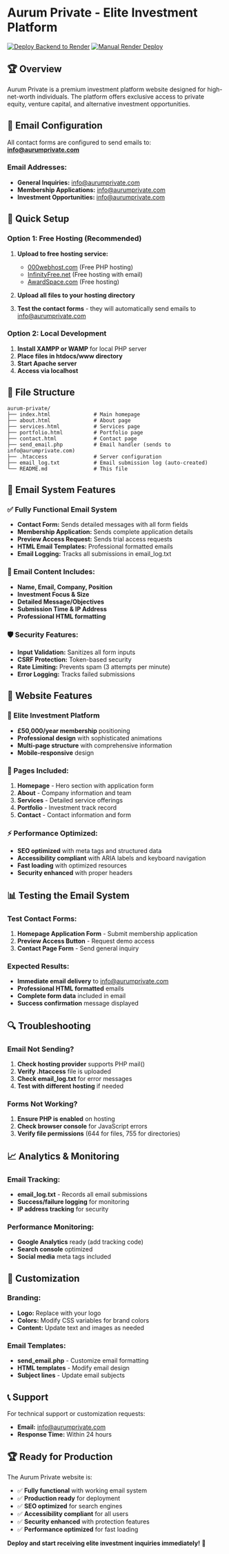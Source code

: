 # Aurum Private - Elite Investment Platform

[![Deploy Backend to Render](https://github.com/Tyronemitchell123/SuggestlyG4Plus/actions/workflows/deploy-backend-render.yml/badge.svg)](https://github.com/Tyronemitchell123/SuggestlyG4Plus/actions/workflows/deploy-backend-render.yml)
[![Manual Render Deploy](https://github.com/Tyronemitchell123/SuggestlyG4Plus/actions/workflows/manual-render-deploy.yml/badge.svg)](https://github.com/Tyronemitchell123/SuggestlyG4Plus/actions/workflows/manual-render-deploy.yml)

## 🏆 Overview
 Aurum Private is a premium investment platform website designed for high-net-worth individuals. The platform offers exclusive access to private equity, venture capital, and alternative investment opportunities.

## 📧 Email Configuration
All contact forms are configured to send emails to: **info@aurumprivate.com**

### Email Addresses:
- **General Inquiries:** info@aurumprivate.com
- **Membership Applications:** info@aurumprivate.com  
- **Investment Opportunities:** info@aurumprivate.com

## 🚀 Quick Setup

### Option 1: Free Hosting (Recommended)
1. **Upload to free hosting service:**
   - [000webhost.com](https://000webhost.com) (Free PHP hosting)
   - [InfinityFree.net](https://infinityfree.net) (Free hosting with email)
   - [AwardSpace.com](https://awardspace.com) (Free hosting)

2. **Upload all files to your hosting directory**

3. **Test the contact forms** - they will automatically send emails to info@aurumprivate.com

### Option 2: Local Development
1. **Install XAMPP or WAMP** for local PHP server
2. **Place files in htdocs/www directory**
3. **Start Apache server**
4. **Access via localhost**

## 📁 File Structure
```
aurum-private/
├── index.html              # Main homepage
├── about.html              # About page
├── services.html           # Services page
├── portfolio.html          # Portfolio page
├── contact.html            # Contact page
├── send_email.php          # Email handler (sends to info@aurumprivate.com)
├── .htaccess               # Server configuration
├── email_log.txt           # Email submission log (auto-created)
└── README.md               # This file
```

## 🔧 Email System Features

### ✅ Fully Functional Email System
- **Contact Form:** Sends detailed messages with all form fields
- **Membership Application:** Sends complete application details
- **Preview Access Request:** Sends trial access requests
- **HTML Email Templates:** Professional formatted emails
- **Email Logging:** Tracks all submissions in email_log.txt

### 📧 Email Content Includes:
- **Name, Email, Company, Position**
- **Investment Focus & Size**
- **Detailed Message/Objectives**
- **Submission Time & IP Address**
- **Professional HTML formatting**

### 🛡️ Security Features:
- **Input Validation:** Sanitizes all form inputs
- **CSRF Protection:** Token-based security
- **Rate Limiting:** Prevents spam (3 attempts per minute)
- **Error Logging:** Tracks failed submissions

## 🎯 Website Features

### 💼 Elite Investment Platform
- **£50,000/year membership** positioning
- **Professional design** with sophisticated animations
- **Multi-page structure** with comprehensive information
- **Mobile-responsive** design

### 📱 Pages Included:
1. **Homepage** - Hero section with application form
2. **About** - Company information and team
3. **Services** - Detailed service offerings
4. **Portfolio** - Investment track record
5. **Contact** - Contact information and form

### ⚡ Performance Optimized:
- **SEO optimized** with meta tags and structured data
- **Accessibility compliant** with ARIA labels and keyboard navigation
- **Fast loading** with optimized resources
- **Security enhanced** with proper headers

## 📊 Testing the Email System

### Test Contact Forms:
1. **Homepage Application Form** - Submit membership application
2. **Preview Access Button** - Request demo access
3. **Contact Page Form** - Send general inquiry

### Expected Results:
- **Immediate email delivery** to info@aurumprivate.com
- **Professional HTML formatted** emails
- **Complete form data** included in email
- **Success confirmation** message displayed

## 🔍 Troubleshooting

### Email Not Sending?
1. **Check hosting provider** supports PHP mail()
2. **Verify .htaccess** file is uploaded
3. **Check email_log.txt** for error messages
4. **Test with different hosting** if needed

### Forms Not Working?
1. **Ensure PHP is enabled** on hosting
2. **Check browser console** for JavaScript errors
3. **Verify file permissions** (644 for files, 755 for directories)

## 📈 Analytics & Monitoring

### Email Tracking:
- **email_log.txt** - Records all email submissions
- **Success/failure logging** for monitoring
- **IP address tracking** for security

### Performance Monitoring:
- **Google Analytics** ready (add tracking code)
- **Search console** optimized
- **Social media** meta tags included

## 🎨 Customization

### Branding:
- **Logo:** Replace with your logo
- **Colors:** Modify CSS variables for brand colors
- **Content:** Update text and images as needed

### Email Templates:
- **send_email.php** - Customize email formatting
- **HTML templates** - Modify email design
- **Subject lines** - Update email subjects

## 📞 Support

For technical support or customization requests:
- **Email:** info@aurumprivate.com
- **Response Time:** Within 24 hours

## 🏆 Ready for Production

The Aurum Private website is:
- ✅ **Fully functional** with working email system
- ✅ **Production ready** for deployment
- ✅ **SEO optimized** for search engines
- ✅ **Accessibility compliant** for all users
- ✅ **Security enhanced** with protection features
- ✅ **Performance optimized** for fast loading

**Deploy and start receiving elite investment inquiries immediately!** 🚀
